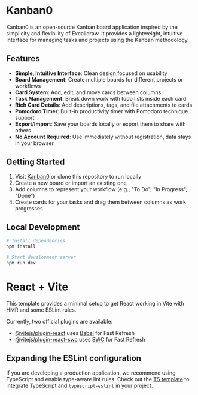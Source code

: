 # Kanban0

Kanban0 is an open-source Kanban board application inspired by the simplicity and flexibility of Excalidraw. It provides a lightweight, intuitive interface for managing tasks and projects using the Kanban methodology.

## Features

- **Simple, Intuitive Interface**: Clean design focused on usability
- **Board Management**: Create multiple boards for different projects or workflows
- **Card System**: Add, edit, and move cards between columns
- **Task Management**: Break down work with todo lists inside each card
- **Rich Card Details**: Add descriptions, tags, and file attachments to cards
- **Pomodoro Timer**: Built-in productivity timer with Pomodoro technique support
- **Export/Import**: Save your boards locally or export them to share with others
- **No Account Required**: Use immediately without registration, data stays in your browser

## Getting Started

1. Visit [Kanban0](https://kanban0.app) or clone this repository to run locally
2. Create a new board or import an existing one
3. Add columns to represent your workflow (e.g., "To Do", "In Progress", "Done")
4. Create cards for your tasks and drag them between columns as work progresses

## Local Development

```bash
# Install dependencies
npm install

# Start development server
npm run dev
```

# React + Vite

This template provides a minimal setup to get React working in Vite with HMR and some ESLint rules.

Currently, two official plugins are available:

- [@vitejs/plugin-react](https://github.com/vitejs/vite-plugin-react/blob/main/packages/plugin-react/README.md) uses [Babel](https://babeljs.io/) for Fast Refresh
- [@vitejs/plugin-react-swc](https://github.com/vitejs/vite-plugin-react-swc) uses [SWC](https://swc.rs/) for Fast Refresh

## Expanding the ESLint configuration

If you are developing a production application, we recommend using TypeScript and enable type-aware lint rules. Check out the [TS template](https://github.com/vitejs/vite/tree/main/packages/create-vite/template-react-ts) to integrate TypeScript and [`typescript-eslint`](https://typescript-eslint.io) in your project.
